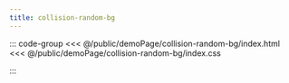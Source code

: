 ```yaml
---
title: collision-random-bg
---
```


::: code-group
<<< @/public/demoPage/collision-random-bg/index.html
<<< @/public/demoPage/collision-random-bg/index.css

:::